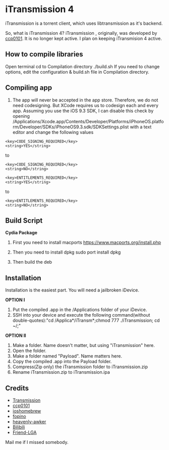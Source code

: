 iTransmission 4
==========
iTransmission is a torrent client, which uses libtransmission as it's backend.

So, what is iTransmission 4? iTransmission , originally, was developed by [ccp0101](https://github.com/ccp0101). It is no longer kept active. I plan on keeping iTransmision 4 active.

How to compile libraries
-----
Open terminal
cd to Compilation directory
./build.sh
If you need to change options, edit the configuration & build.sh file in Compilation directory. 

Compiling app
-----
1. The app will never be accepted in the app store. Therefore, we do not need codesigning. But XCode requires us to codesign each and every app. Assuming you use the iOS 9.3 SDK, I can disable this check by opening /Applications/Xcode.app/Contents/Developer/Platforms/iPhoneOS.platform/Developer/SDKs/iPhoneOS9.3.sdk/SDKSettings.plist with a text editor and change the following values 

```
<key>CODE_SIGNING_REQUIRED</key>
<string>YES</string>
```
to 
```
<key>CODE_SIGNING_REQUIRED</key>
<string>NO</string>
```


```
<key>ENTITLEMENTS_REQUIRED</key>
<string>YES</string>
```
to 
```
<key>ENTITLEMENTS_REQUIRED</key>
<string>NO</string>
```

Build Script
-----
**Cydia Package**

1. First you need to install macports
https://www.macports.org/install.php

2. Then you need to install dpkg
sudo port install dpkg

3. Then build the deb

Installation
-----
Installation is the easiest part.
You will need a jailbroken iDevice.

**OPTION I**

1. Put the compiled .app in the /Applications folder of your iDevice.
2. SSH into your device and execute the following command(without double-quotes):"cd /Applica*/iTransm*;chmod 777 ./iTransmission; cd ~/;"

**OPTION II**

1. Make a folder. Name doesn't matter, but using "iTransmission" here.
2. Open the folder.
3. Make a folder named "Payload". Name matters here.
4. Copy the compiled .app into the Payload folder.
5. Compress(Zip only) the iTransmission folder to iTransmission.zip
6. Rename iTransmission.zip to iTransmission.ipa

Credits
-------
- [Transmission](http://www.transmissionbt.com/)
- [ccp0101](https://github.com/ccp0101)
- [ioshomebrew](https://github.com/ioshomebrew)
- [fopino](https://github.com/fopino)
- [heavenly-awker](https://github.com/heavenly-awker)
- [Bilibili](https://github.com/Bilibili/ijkplayer)
- [Friend-LGA](https://github.com/Friend-LGA/LGSideMenuController)

Mail me if I missed somebody.
